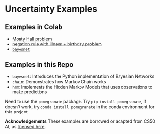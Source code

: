 # Uncertainty Examples

## Examples in Colab

- [Monty Hall problem](https://colab.research.google.com/drive/1HvE_eIDCwVUGaBEr_SC-UEah41v0_fiy?usp=sharing)
- [negation rule with illness + birthday problem](https://colab.research.google.com/drive/1pYi7l20Edtf2Hw2OpGmojcTVWoksmcKP?usp=sharing)
- [`bayesnet`](https://colab.research.google.com/drive/1bQQZ3A-mnMchmdh7VGS6dHe_KtYQpKSe?usp=sharing)

## Examples in this Repo

- `bayesnet`: Introduces the Python implementation of Bayesian Networks
- `chain`: Demonstrates how Markov Chain works
- `hmm`: Implements the Hidden Markov Models that uses observations to make predictions

Need to use the `pomegranate` package. Try `pip install pomegranate`, if doesn't work, try `conda install pomegranate` in the conda environment for this project

**Acknowledgements** These examples are borrowed or adapted from CS50 AI, as [licensed here](https://cs50.harvard.edu/ai/2024/license/). 
